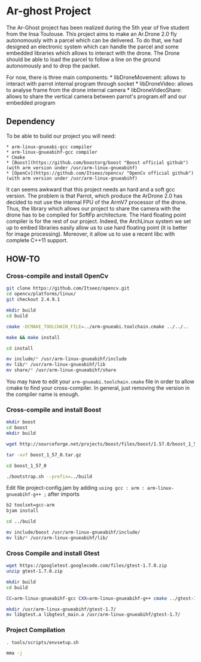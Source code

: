 Ar-ghost Project
================

The Ar-Ghost project has been realized during the 5th year of five student from the Insa Toulouse.
This project aims to make an Ar.Drone 2.0 fly autonomously with a parcel which
can be delivered.
To do that, we had designed an electronic system which can handle the parcel and
some embedded libraries which allows to interact with the drone. The Drone should be able to load
the parcel to follow a line on the ground autonomously and to drop the packet.

For now, there is three main components:
    * libDroneMovement: allows to interact with parrot internal program through socket
    * libDroneVideo: allows to analyse frame from the drone internal camera
    * libDroneVideoShare: allows to share the vertical camera between parrot's program.elf and our embedded program

Dependency
----------

To be able to build our project you will need:

    * arm-linux-gnueabi-gcc compiler
    * arm-linux-gnueabihf-gcc compiler
    * Cmake
    * [Boost](https://github.com/boostorg/boost "Boost official github") (with arm version under /usr/arm-linux-gnueabihf)
    * [OpenCv](https://github.com/Itseez/opencv/ "OpenCv official github") (with arm version under /usr/arm-linux-gnueabihf)

It can seems awkward that this project needs an hard and a soft gcc version. The problem is that Parrot, which produce
the ArDrone 2.0 has decided to not use the internal FPU of the ArmV7 processor of the drone. Thus, the library which
allows our project to share the camera with the drone has to be compiled for SoftFp architecture.
The Hard floating point compiler is for the rest of our project. Indeed, the ArchLinux system we set up to embed libraries
easily allow us to use hard floating point (it is better for image processing). Moreover, it allow us to use a recent
libc with complete C++11 support.

HOW-TO
------

### Cross-compile and install OpenCv ###

```bash
git clone https://github.com/Itseez/opencv.git
cd opencv/platforms/linux/
git checkout 2.4.9.1

mkdir build
cd build

cmake -DCMAKE_TOOLCHAIN_FILE=../arm-gnueabi.toolchain.cmake ../../..

make && make install

cd install

mv include/* /usr/arm-linux-gnueabihf/include
mv lib/* /usr/arm-linux-gnueabihf/lib
mv share/* /usr/arm-linux-gnueabihf/share
```
You may have to edit your `arm-gnueabi.toolchain.cmake` file in order to allow cmake to find your cross-compiler.
In general, just removing the version in the compiler name is enough.

### Cross-compile and install Boost ###

```bash
mkdir boost
cd boost
mkdir build

wget http://sourceforge.net/projects/boost/files/boost/1.57.0/boost_1_57_0.tar.gz/download

tar -xvf boost_1_57_0.tar.gz

cd boost_1_57_0

./bootstrap.sh --prefix=../build
```
Edit file project-config.jam by adding `using gcc : arm : arm-linux-gnueabihf-g++ ;` after imports

```bash
b2 toolset=gcc-arm
bjam install

cd ../build

mv include/boost /usr/arm-linux-gnueabihf/include/
mv lib/* /usr/arm-linux-gnueabihf/lib/
```

### Cross Compile and install Gtest ###

```bash
wget https://googletest.googlecode.com/files/gtest-1.7.0.zip
unzip gtest-1.7.0.zip

mkdir build
cd build

CC=arm-linux-gnueabihf-gcc CXX=arm-linux-gnueabihf-g++ cmake ../gtest-1.7.0

mkdir /usr/arm-linux-gnueabihf/gtest-1.7/
mv libgtest.a libgtest_main.a /usr/arm-linux-gnueabihf/gtest-1.7/
```

### Project Compilation ###

```bash
. tools/scripts/envsetup.sh

mma -j
```
